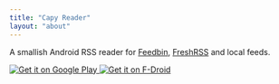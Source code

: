 ```yaml
---
title: "Capy Reader"
layout: "about"
---
```

A smallish Android RSS reader for [Feedbin](https://feedbin.com/home), [FreshRSS](https://www.freshrss.org/) and local feeds.


<div class="store-buttons">
<a href="https://play.google.com/store/apps/details?id=com.capyreader.app">
  <img src="/google-play.png" class="store-button" alt="Get it on Google Play" />
</a>
<a href="https://f-droid.org/en/packages/com.capyreader.app/">
  <img src="/fdroid.png" class="store-button" alt="Get it on F-Droid" />
</a>
</div>
